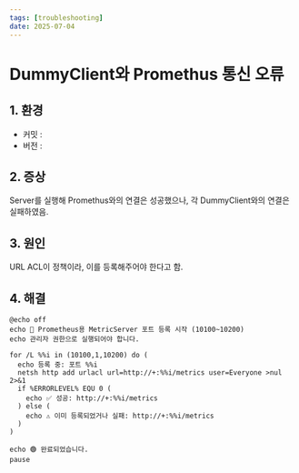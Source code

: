 ```yaml
---
tags: [troubleshooting]
date: 2025-07-04
---
```

# DummyClient와 Promethus 통신 오류

## **1. 환경**
- 커밋 :  
- 버전 :  

## **2. 증상**

Server를 실행해 Promethus와의 연결은 성공했으나, 각 DummyClient와의 연결은 실패하였음. 

## **3. 원인**
URL ACL이 정책이라, 이를 등록해주어야 한다고 함.

## **4. 해결**
```shell
@echo off
echo 📡 Prometheus용 MetricServer 포트 등록 시작 (10100~10200)
echo 관리자 권한으로 실행되어야 합니다.

for /L %%i in (10100,1,10200) do (
  echo 등록 중: 포트 %%i
  netsh http add urlacl url=http://+:%%i/metrics user=Everyone >nul 2>&1
  if %ERRORLEVEL% EQU 0 (
    echo ✅ 성공: http://+:%%i/metrics
  ) else (
    echo ⚠️ 이미 등록되었거나 실패: http://+:%%i/metrics
  )
)

echo 🟢 완료되었습니다.
pause
```

